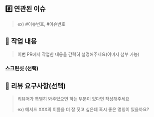 ## #️⃣ 연관된 이슈
    
> ex) #이슈번호, #이슈번호
    
## 📝 작업 내용
    
> 이번 PR에서 작업한 내용을 간략히 설명해주세요(이미지 첨부 가능)
    
### 스크린샷 (선택)
    
## 💬 리뷰 요구사항(선택)
    
> 리뷰어가 특별히 봐주었으면 하는 부분이 있다면 작성해주세요
>
> ex) 메서드 XXX의 이름을 더 잘 짓고 싶은데 혹시 좋은 명칭이 있을까요?
